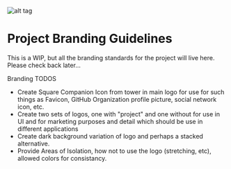 ![alt tag](https://github.com/OpenRepeater/OpenRepeater/blob/master/Branding/OpenRepeater-Logo.jpg)

Project Branding Guidelines
=======

This is a WIP, but all the branding standards for the project will live here. Please check back later...

Branding TODOS
* Create Square Companion Icon from tower in main logo for use for such things as Favicon, GitHub Organization profile picture, social network icon, etc. 
* Create two sets of logos, one with "project" and one without for use in UI and for marketing purposes and detail which should be use in different applications
* Create dark background variation of logo and perhaps a stacked alternative.
* Provide Areas of Isolation, how not to use the logo (stretching, etc), allowed colors for consistancy.
